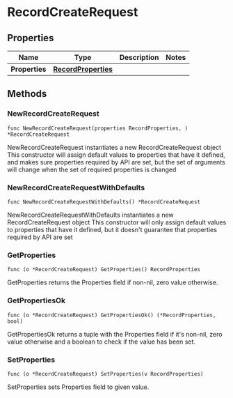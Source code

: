 # RecordCreateRequest

## Properties

|Name | Type | Description | Notes|
|------------ | ------------- | ------------- | -------------|
|**Properties** | [**RecordProperties**](RecordProperties.md) |  | |

## Methods

### NewRecordCreateRequest

`func NewRecordCreateRequest(properties RecordProperties, ) *RecordCreateRequest`

NewRecordCreateRequest instantiates a new RecordCreateRequest object
This constructor will assign default values to properties that have it defined,
and makes sure properties required by API are set, but the set of arguments
will change when the set of required properties is changed

### NewRecordCreateRequestWithDefaults

`func NewRecordCreateRequestWithDefaults() *RecordCreateRequest`

NewRecordCreateRequestWithDefaults instantiates a new RecordCreateRequest object
This constructor will only assign default values to properties that have it defined,
but it doesn't guarantee that properties required by API are set

### GetProperties

`func (o *RecordCreateRequest) GetProperties() RecordProperties`

GetProperties returns the Properties field if non-nil, zero value otherwise.

### GetPropertiesOk

`func (o *RecordCreateRequest) GetPropertiesOk() (*RecordProperties, bool)`

GetPropertiesOk returns a tuple with the Properties field if it's non-nil, zero value otherwise
and a boolean to check if the value has been set.

### SetProperties

`func (o *RecordCreateRequest) SetProperties(v RecordProperties)`

SetProperties sets Properties field to given value.



